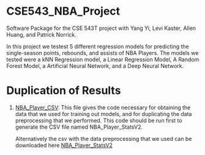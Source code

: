 # CSE543_NBA_Project
Software Package for the CSE 543T project with Yang Yi, Levi Kaster, Allen Huang, and Patrick Norrick.

In this project we testest 5 different regression models for predicting the single-season points, rebounds, and assists of NBA Players. The models we tested were a kNN Regression model, a Linear Regression Model, A Random Forest Model, a Artificial Neural Network, and a Deep Neural Network.

# Duplication of Results 

1. [NBA_Player_CSV](https://github.com/kasterlevi/CSE543_NBA_Project/blob/main/NBA_Player_CSV.ipynb): This file gives the code necessary for obtaining the data that we used for training out models, and for duplicating the data preprocessing that we performed. This code should be run first to generate the CSV file named NBA_Player_StatsV2. 

    Alternatively the csv with the data preprocessing that we used can be downloaded here [NBA_Player_StatsV2](https://raw.githubusercontent.com/kasterlevi/CSE543_NBA_Project/main/NBA_Player_StatsV2.csv)

